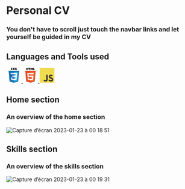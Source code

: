 # Personal CV

### You don't have to scroll just touch the navbar links and let yourself be guided in my CV

## Languages and Tools used

<p align="left"> 
<a href="https://www.w3schools.com/css/" target="_blank" rel="noreferrer"> <img src="https://raw.githubusercontent.com/devicons/devicon/master/icons/css3/css3-original-wordmark.svg" alt="css3" width="40" height="40"/> </a> 
<a href="https://www.w3.org/html/" target="_blank" rel="noreferrer"> <img src="https://raw.githubusercontent.com/devicons/devicon/master/icons/html5/html5-original-wordmark.svg" alt="html5" width="40" height="40"/> </a> <a href="https://developer.mozilla.org/en-US/docs/Web/JavaScript" target="_blank" rel="noreferrer"> <img src="https://raw.githubusercontent.com/devicons/devicon/master/icons/javascript/javascript-original.svg" alt="javascript" width="40" height="40"/> </a> 
</p>


## Home section
### An overview of the home section
<img width="1377" alt="Capture d’écran 2023-01-23 à 00 18 51" src="https://user-images.githubusercontent.com/86270481/213945799-b1d11044-d521-4982-9d22-b9adadee05ba.png">



## Skills section
### An overview of the skills section
<img width="1369" alt="Capture d’écran 2023-01-23 à 00 19 31" src="https://user-images.githubusercontent.com/86270481/213945844-502c9b0e-3586-4159-9aa6-7aa3fcf38bf5.png">
